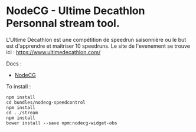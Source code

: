 # NodeCG - Ultime Decathlon Personnal stream tool.

L'Ultime Décathlon est une compétition de speedrun saisonnière ou le but est d'apprendre et maitriser 10 speedruns.
Le site de l'evenement se trouve ici : https://www.ultimedecathlon.com/


Docs :
- [NodeCG](https://nodecg.dev/)

To install :
```shell
npm install
cd bundles/nodecg-speedcontrol
npm install
cd ../stream
npm install
bower install --save npm:nodecg-widget-obs
```
